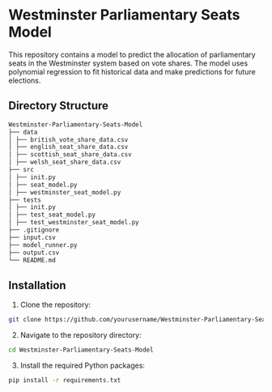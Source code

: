 # Westminster Parliamentary Seats Model

This repository contains a model to predict the allocation of parliamentary seats in the Westminster system based on vote shares. The model uses polynomial regression to fit historical data and make predictions for future elections.

## Directory Structure

```sh
Westminster-Parliamentary-Seats-Model
├── data
│ ├── british_vote_share_data.csv
│ ├── english_seat_share_data.csv
│ ├── scottish_seat_share_data.csv
│ ├── welsh_seat_share_data.csv
├── src
│ ├── init.py
│ ├── seat_model.py
│ ├── westminster_seat_model.py
├── tests
│ ├── init.py
│ ├── test_seat_model.py
│ ├── test_westminster_seat_model.py
├── .gitignore
├── input.csv
├── model_runner.py
├── output.csv
└── README.md
```


## Installation

1. Clone the repository:
```sh
git clone https://github.com/yourusername/Westminster-Parliamentary-Seats-Model.git
```

2. Navigate to the repository directory:
```sh
cd Westminster-Parliamentary-Seats-Model
```

3. Install the required Python packages:
```sh
pip install -r requirements.txt
```